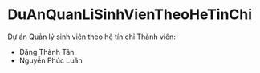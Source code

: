 # DuAnQuanLiSinhVienTheoHeTinChi
Dự án Quản lý sinh viên theo hệ tín chỉ
Thành viên:
  - Đặng Thành Tân
  - Nguyễn Phúc Luân

